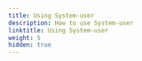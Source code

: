 ```yaml
---
title: Using System-user
description: How to use System-user
linktitle: Using System-user
weight: 5
hidden: true
---
```

